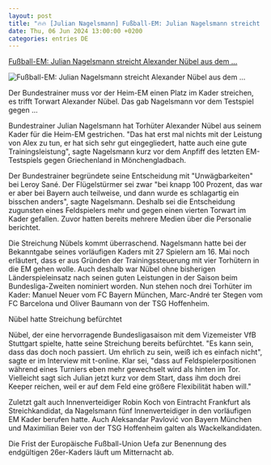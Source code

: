 ```yaml
---
layout: post
title: "🔥🔥 [Julian Nagelsmann] Fußball-EM: Julian Nagelsmann streicht Alexander Nübel aus dem ..."
date: Thu, 06 Jun 2024 13:00:00 +0200
categories: entries DE
---
```

[Fußball-EM: Julian Nagelsmann streicht Alexander Nübel aus dem ...](https://www.zeit.de/sport/2024-06/julian-nagelsmann-streicht-alexander-nuebel-aus-em-kader)

![Fußball-EM: Julian Nagelsmann streicht Alexander Nübel aus dem ...](https://img.zeit.de/sport/2024-06/julian-nagelsmann-streicht-alexander-nuebel-aus-em-kader-bild/wide__1300x731)

Der Bundestrainer muss vor der Heim-EM einen Platz im Kader streichen, es trifft Torwart Alexander Nübel. Das gab Nagelsmann vor dem Testspiel gegen ...

Bundestrainer Julian Nagelsmann hat Torhüter Alexander Nübel aus seinem Kader für die Heim-EM gestrichen. "Das hat erst mal nichts mit der Leistung von Alex zu tun, er hat sich sehr gut eingegliedert, hatte auch eine gute Trainingsleistung", sagte Nagelsmann kurz vor dem Anpfiff des letzten EM-Testspiels gegen Griechenland in Mönchengladbach.

Der Bundestrainer begründete seine Entscheidung mit "Unwägbarkeiten" bei Leroy Sané. Der Flügelstürmer sei zwar "bei knapp 100 Prozent, das war er aber bei Bayern auch teilweise, und dann wurde es schlagartig ein bisschen anders", sagte Nagelsmann. Deshalb sei die Entscheidung zugunsten eines Feldspielers mehr und gegen einen vierten Torwart im Kader gefallen. Zuvor hatten bereits mehrere Medien über die Personalie berichtet.

Die Streichung Nübels kommt überraschend. Nagelsmann hatte bei der Bekanntgabe seines vorläufigen Kaders mit 27 Spielern am 16. Mai noch erläutert, dass er aus Gründen der Trainingssteuerung mit vier Torhütern in die EM gehen wolle. Auch deshalb war Nübel ohne bisherigen Länderspieleinsatz nach seinen guten Leistungen in der Saison beim Bundesliga-Zweiten nominiert worden. Nun stehen noch drei Torhüter im Kader: Manuel Neuer vom FC Bayern München, Marc-André ter Stegen vom FC Barcelona und Oliver Baumann von der TSG Hoffenheim.

Nübel hatte Streichung befürchtet

Nübel, der eine hervorragende Bundesligasaison mit dem Vizemeister VfB Stuttgart spielte, hatte seine Streichung bereits befürchtet. "Es kann sein, dass das doch noch passiert. Um ehrlich zu sein, weiß ich es einfach nicht", sagte er im Interview mit t-online. Klar sei, "dass auf Feldspielerpositionen während eines Turniers eben mehr gewechselt wird als hinten im Tor. Vielleicht sagt sich Julian jetzt kurz vor dem Start, dass ihm doch drei Keeper reichen, weil er auf dem Feld eine größere Flexibilität haben will."

Zuletzt galt auch Innenverteidiger Robin Koch von Eintracht Frankfurt als Streichkandidat, da Nagelsmann fünf Innenverteidiger in den vorläufigen EM Kader berufen hatte. Auch Aleksandar Pavlović von Bayern München und Maximilian Beier von der TSG Hoffenheim galten als Wackelkandidaten.



Die Frist der Europäische Fußball-Union Uefa zur Benennung des endgültigen 26er-Kaders läuft um Mitternacht ab.

